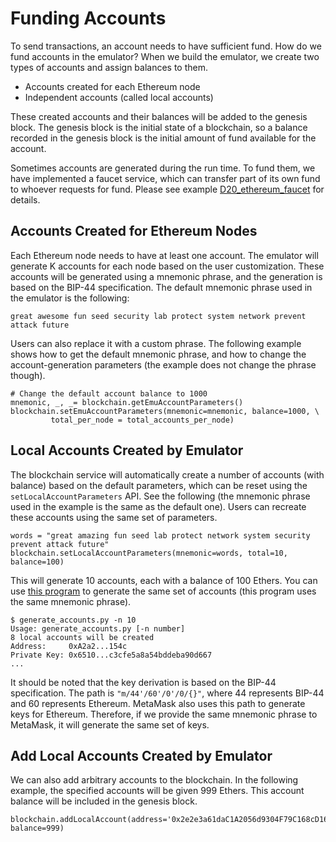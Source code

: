 # Funding Accounts

To send transactions, an account needs to have sufficient
fund. How do we fund accounts in the emulator? 
When we build the emulator, we create two types of 
accounts and assign balances to them. 
  - Accounts created for each Ethereum node
  - Independent accounts (called local accounts)   

These created accounts and their balances will be 
added to the genesis block. The genesis block is the initial
state of a blockchain, so a balance recorded in the genesis
block is the initial amount of fund available for the account. 

Sometimes accounts are generated during the run time. To
fund them, we have implemented a faucet service, which can
transfer part of its own fund to whoever requests for fund. 
Please see example 
[D20_ethereum_faucet](../../../examples/blockchain/D20_ethereum_faucet)
for details. 


## Accounts Created for Ethereum Nodes

Each Ethereum node needs to have at least one account. 
The emulator will generate K accounts for each node based on
the user customization. These accounts will be generated using
a mnemonic phrase, and the generation is based on the BIP-44 specification. 
The default mnemonic phrase used in the emulator is the following:
```
great awesome fun seed security lab protect system network prevent attack future
```

Users can also replace it with a custom phrase. 
The following example shows how to get the default mnemonic phrase,
and how to change the account-generation parameters (the example does 
not change the phrase though). 

```
# Change the default account balance to 1000
mnemonic, _, _= blockchain.getEmuAccountParameters()
blockchain.setEmuAccountParameters(mnemonic=mnemonic, balance=1000, \
         total_per_node = total_accounts_per_node)
```

## Local Accounts Created by Emulator

The blockchain service will automatically create a number of accounts (with balance)
based on the default parameters, which can be reset using the `setLocalAccountParameters`
API. See the following (the mnemonic phrase used in the example is the same
as the default one). Users can recreate these accounts using the same set of 
parameters. 

```
words = "great amazing fun seed lab protect network system security prevent attack future"
blockchain.setLocalAccountParameters(mnemonic=words, total=10, balance=100)
```

This will generate 10 accounts, each with a balance of 100 Ethers.
You can use [this program](./code/generate_accounts.py) to generate
the same set of accounts (this program uses the same 
mnemonic phrase). 

```
$ generate_accounts.py -n 10
Usage: generate_accounts.py [-n number]
8 local accounts will be created
Address:     0xA2a2...154c
Private Key: 0x6510...c3cfe5a8a54bddeba90d667
...
```

It should be noted that the key derivation is based on the 
BIP-44 specification. The path is `"m/44'/60'/0'/0/{}"`, 
where 44 represents BIP-44 and 60 represents Ethereum.
MetaMask also uses this path to generate keys for Ethereum.
Therefore, if we provide the same mnemonic phrase
to MetaMask, it will generate the same set of keys. 


## Add Local Accounts Created by Emulator

We can also add arbitrary accounts to the blockchain. In the following
example, the specified accounts will be given 999 Ethers. This account
balance will be included in the genesis block. 

```
blockchain.addLocalAccount(address='0x2e2e3a61daC1A2056d9304F79C168cD16aAa88e9', balance=999)
```

